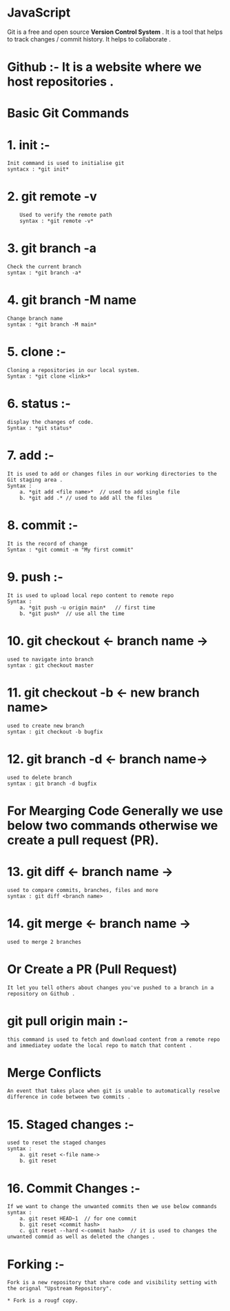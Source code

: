 # JavaScript

Git is a free and open source <b>Version Control System</b> . It is a tool that helps to track changes / commit history.
It helps to collaborate .

# Github :- It is a website where we host repositories .

# Basic Git Commands

# 1. init :-
    Init command is used to initialise git 
    syntacx : *git init*

# 2. git remote -v 
        Used to verify the remote path
        syntax : *git remote -v*

# 3. git branch -a 
    Check the current branch
    syntax : *git branch -a*

# 4. git branch -M name
    Change branch name
    syntax : *git branch -M main*

# 5. clone :-
    Cloning a repositories in our local system.
    Syntax : *git clone <link>*

# 6. status :-
    display the changes of code.
    Syntax : *git status*

# 7. add :-
    It is used to add or changes files in our working directories to the Git staging area .
    Syntax :
        a. *git add <file name>*  // used to add single file
        b. *git add .* // used to add all the files

# 8. commit :- 
    It is the record of change
    Syntax : *git commit -m "My first commit"

# 9. push :-
    It is used to upload local repo content to remote repo
    Syntax : 
        a. *git push -u origin main*   // first time
        b. *git push*  // use all the time 

# 10. git checkout <- branch name ->
    used to navigate into branch
    syntax : git checkout master

# 11. git checkout -b <- new branch name>
    used to create new branch 
    syntax : git checkout -b bugfix

# 12. git branch -d <- branch name->
    used to delete branch
    syntax : git branch -d bugfix
# For Mearging Code Generally we use below two commands otherwise we create a pull request (PR).

# 13. git diff <- branch name ->
    used to compare commits, branches, files and more
    syntax : git diff <branch name>

# 14. git merge <- branch name ->
    used to merge 2 branches

# Or Create a PR (Pull Request)
    It let you tell others about changes you've pushed to a branch in a repository on Github .

# git pull origin main :-
    this command is used to fetch and download content from a remote repo and immediatey uodate the local repo to match that content .

# Merge Conflicts
    An event that takes place when git is unable to automatically resolve difference in code between two commits .

# 15. Staged changes :-
    used to reset the staged changes 
    syntax : 
        a. git reset <-file name->
        b. git reset

# 16. Commit Changes :-
    If we want to change the unwanted commits then we use below commands
    syntax :
        a. git reset HEAD~1  // for one commit
        b. git reset <commit hash>
        c. git reset --hard <-commit hash>  // it is used to changes the unwanted commid as well as deleted the changes .

# Forking :-
    Fork is a new repository that share code and visibility setting with the orignal "Upstream Repository".

    * Fork is a rougf copy.
